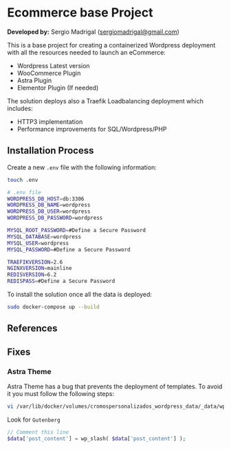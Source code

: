 # Ecommerce base Project

**Developed by:** Sergio Madrigal (sergiomadrigal@gmail.com)

This is a base project for creating a containerized Wordpress deployment with all the resources needed to launch an eCommerce:

- Wordpress Latest version
- WooCommerce Plugin
- Astra Plugin
- Elementor Plugin (If needed)

The solution deploys also a Traefik Loadbalancing deployment which includes:

- HTTP3 implementation
- Performance improvements for SQL/Wordpress/PHP

## Installation Process

Create a new `.env` file with the following information:

```bash
touch .env
```

```sh
# .env file
WORDPRESS_DB_HOST=db:3306
WORDPRESS_DB_NAME=wordpress
WORDPRESS_DB_USER=wordpress
WORDPRESS_DB_PASSWORD=wordpress

MYSQL_ROOT_PASSWORD=#Define a Secure Password
MYSQL_DATABASE=wordpress
MYSQL_USER=wordpress
MYSQL_PASSWORD=#Define a Secure Password

TRAEFIKVERSION=2.6
NGINXVERSION=mainline
REDISVERSION=6.2
REDISPASS=#Define a Secure Password

```

To install the solution once all the data is deployed:

```bash
sudo docker-compose up --build
```

## References

## Fixes

### Astra Theme

Astra Theme has a bug that prevents the deployment of templates. To avoid it you must follow the following steps:

```bash
vi /var/lib/docker/volumes/cromospersonalizados_wordpress_data/_data/wp-content/plugins/astra-sites/inc/lib/starter-templates-importer/importer/wxr-importer/st-wxr-importer.php
```

Look for `Gutenberg`

```php
// Comment this line
$data['post_content'] = wp_slash( $data['post_content'] );
```